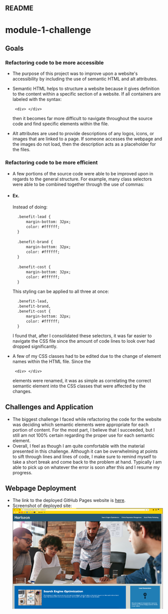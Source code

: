 ## README

# module-1-challenge

## Goals

### Refactoring code to be more accessible
 - The purpose of this project was to improve upon a website's accessibility by including the use of semantic HTML and alt attributes.
 - Semantic HTML helps to structure a website because it gives definition to the content within a specific section of a website. If all containers are labeled with the syntax:

        <div> </div>
    then it becomes far more difficult to navigate throughout the source code and find specific elements within the file.
 - Alt attributes are used to provide descriptions of any logos, icons, or images that are linked to a page. If someone accesses the webpage and the images do not load, then the description acts as a placeholder for the files.

### Refactoring code to be more efficient
 - A few portions of the source code were able to be improved upon in regards to the general structure. For example, many class selectors were able to be combined together through the use of commas:

- #### Ex.
    Instead of doing:

        .benefit-lead {
            margin-bottom: 32px;
            color: #ffffff;
        }

        .benefit-brand {
            margin-bottom: 32px;
            color: #ffffff;
        }

        .benefit-cost {
            margin-bottom: 32px;
            color: #ffffff;
        }

    This styling can be applied to all three at once:

        .benefit-lead, 
        .benefit-brand,
        .benefit-cost {
            margin-bottom: 32px;
            color: #ffffff;
        }

    I found that, after I consolidated these selectors, it was far easier to navigate the CSS file since the amount of code lines to look over had dropped significantly.
 - A few of my CSS classes had to be edited due to the change of element names within the HTML file. Since the 

        <div> </div>
    elements were renamed, it was as simple as correlating the correct semantic element into the CSS classes that were affected by the changes.

## Challenges and Application

 - The biggest challenge I faced while refactoring the code for the website was deciding which semantic elements were appropriate for each portion of content. For the most part, I believe that I succeeded, but I still am not 100% certain regarding the proper use for each semantic element.
 - Overall, I feel as though I am quite comfortable with the material presented in this challenge. Although it can be overwhelming at points to sift through lines and lines of code, I make sure to remind myself to take a short break and come back to the problem at hand. Typically I am able to pick up on whatever the error is soon after this and I resume my progress.

## Webpage Deployment

 - The link to the deployed GitHub Pages website is [here](https://marchetype.github.io/module-1-challenge/).
 - Screenshot of deployed site:
  ![Deployed Site](./assets/images/module-1-challenge-ss.png)



